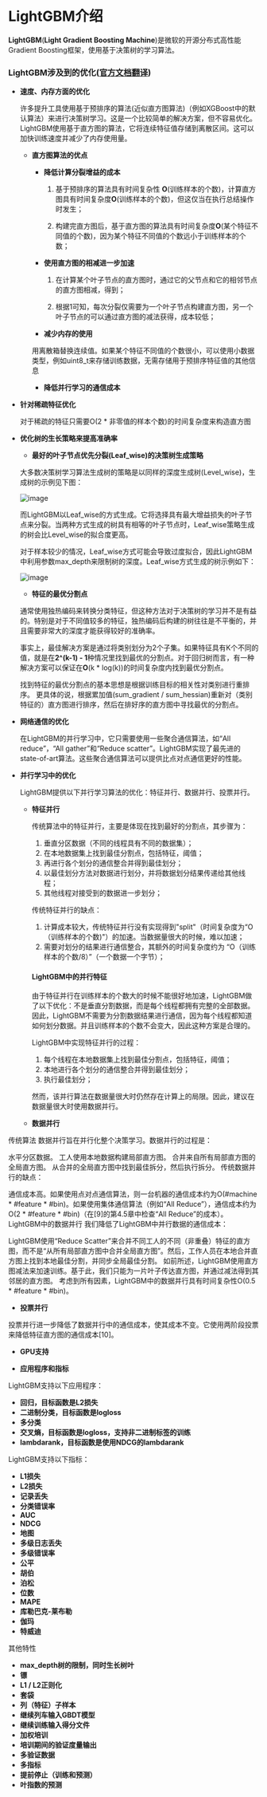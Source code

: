 # LightGBM介绍

**LightGBM**(**Light Gradient Boosting Machine**)是微软的开源分布式高性能Gradient Boosting框架，使用基于决策树的学习算法。

### LightGBM涉及到的优化([官方文档翻译](https://github.com/Microsoft/LightGBM/blob/master/docs/Features.rst))

* **速度、内存方面的优化**

    许多提升工具使用基于预排序的算法(近似直方图算法)（例如XGBoost中的默认算法）来进行决策树学习。这是一个比较简单的解决方案，但不容易优化。LightGBM使用基于直方图的算法，它将连续特征值存储到离散区间。这可以加快训练速度并减少了内存使用量。

   * **直方图算法的优点**

      + **降低计算分裂增益的成本**
      
        1. 基于预排序的算法具有时间复杂性 **O**(训练样本的个数)，计算直方图具有时间复杂度**O**(训练样本的个数)，但这仅当在执行总结操作时发生；
      
        2. 构建完直方图后，基于直方图的算法具有时间复杂度**O**(某个特征不同值的个数)，因为某个特征不同值的个数远小于训练样本的个数；
      
      + **使用直方图的相减进一步加速**
      
         1. 在计算某个叶子节点的直方图时，通过它的父节点和它的相邻节点的直方图相减，得到；
         
         2. 根据1可知，每次分裂仅需要为一个叶子节点构建直方图，另一个叶子节点的可以通过直方图的减法获得，成本较低；
      
      + **减少内存的使用**
      
       用离散箱替换连续值。如果某个特征不同值的个数很小，可以使用小数据类型，例如uint8_t来存储训练数据，无需存储用于预排序特征值的其他信息
       
      + **降低并行学习的通信成本**
      
* **针对稀疏特征优化**

     对于稀疏的特征只需要O(2 * 非零值的样本个数)的时间复杂度来构造直方图
     
* **优化树的生长策略来提高准确率**

    + **最好的叶子节点优先分裂(Leaf_wise)的决策树生成策略**
     
    大多数决策树学习算法生成树的策略是以同样的深度生成树(Level_wise)，生成树的示例见下图：

   ![image](level_wise.png)

    而LightGBM以Leaf_wise的方式生成。它将选择具有最大增益损失的叶子节点来分裂。当两种方式生成的树具有相等的叶子节点时，Leaf_wise策略生成的树会比Level_wise的拟合度更高。

    对于样本较少的情况，Leaf_wise方式可能会导致过度拟合，因此LightGBM中利用参数max_depth来限制树的深度。Leaf_wise方式生成的树示例如下：

   ![image](leaf_wise.png)

   + **特征的最优分割点**
  
    通常使用独热编码来转换分类特征，但这种方法对于决策树的学习并不是有益的。特别是对于不同值较多的特征，独热编码后构建的树往往是不平衡的，并且需要非常大的深度才能获得较好的准确率。

    事实上，最佳解决方案是通过将类别划分为2个子集。如果特征具有K个不同的值，就是在**2^(k-1) - 1**种情况里找到最优的分割点。对于回归树而言，有一种解决方案可以保证在**O**(k * log(k))的时间复杂度内找到最优分割点。

    找到特征的最优分割点的基本思想是根据训练目标的相关性对类别进行重排序。 更具体的说，根据累加值(sum_gradient / sum_hessian)重新对（类别特征的）直方图进行排序，然后在排好序的直方图中寻找最优的分割点。

* **网络通信的优化**

    在LightGBM的并行学习中，它只需要使用一些聚合通信算法，如“All reduce”，“All gather”和“Reduce scatter”。LightGBM实现了最先进的state-of-art算法。这些聚合通信算法可以提供比点对点通信更好的性能。

* **并行学习中的优化**

    LightGBM提供以下并行学习算法的优化：特征并行、数据并行、投票并行。

   * **特征并行**
   
     传统算法中的特征并行，主要是体现在找到最好的分割点，其步骤为：

     1. 垂直分区数据（不同的线程具有不同的数据集）；
     2. 在本地数据集上找到最佳分割点，包括特征，阈值；
     2. 再进行各个划分的通信整合并得到最佳划分；
     2. 以最佳划分方法对数据进行划分，并将数据划分结果传递给其他线程；
     2. 其他线程对接受到的数据进一步划分；

      传统特征并行的缺点：

      1. 计算成本较大，传统特征并行没有实现得到"split"（时间复杂度为“O（训练样本的个数)"）的加速。当数据量很大的时候，难以加速；
      1. 需要对划分的结果进行通信整合，其额外的时间复杂度约为 “O（训练样本的个数/8）”（一个数据一个字节）；
      
      #### LightGBM中的并行特征
      
      由于特征并行在训练样本的个数大的时候不能很好地加速，LightGBM做了以下优化：不是垂直分割数据，而是每个线程都拥有完整的全部数据。因此，LightGBM不需要为分割数据结果进行通信，因为每个线程都知道如何划分数据。并且训练样本的个数不会变大，因此这种方案是合理的。

      LightGBM中实现特征并行的过程：

      1. 每个线程在本地数据集上找到最佳分割点，包括特征，阈值；
      1. 本地进行各个划分的通信整合并得到最佳划分；
      1. 执行最佳划分；
      
      然而，该并行算法在数据量很大时仍然存在计算上的局限。因此，建议在数据量很大时使用数据并行。

   * **数据并行**
   
传统算法
数据并行旨在并行化整个决策学习。数据并行的过程是：

水平分区数据。
工人使用本地数据构建局部直方图。
合并来自所有局部直方图的全局直方图。
从合并的全局直方图中找到最佳拆分，然后执行拆分。
传统数据并行的缺点：

通信成本高。如果使用点对点通信算法，则一台机器的通信成本约为O(#machine * #feature * #bin)。如果使用集体通信算法（例如“All Reduce”），通信成本约为O(2 * #feature * #bin)（在[9]的第4.5章中检查“All Reduce”的成本）。
LightGBM中的数据并行
我们降低了LightGBM中并行数据的通信成本：

LightGBM使用“Reduce Scatter”来合并不同工人的不同（非重叠）特征的直方图，而不是“从所有局部直方图中合并全局直方图”。然后，工作人员在本地合并直方图上找到本地最佳分割，并同步全局最佳分割。
如前所述，LightGBM使用直方图减法来加速训练。基于此，我们只能为一片叶子传达直方图，并通过减法得到其邻居的直方图。
考虑到所有因素，LightGBM中的数据并行具有时间复杂性O(0.5 * #feature * #bin)。

  * **投票并行**
  
  投票并行进一步降低了数据并行中的通信成本，使其成本不变。它使用两阶段投票来降低特征直方图的通信成本[10]。

* **GPU支持**



* **应用程序和指标**

LightGBM支持以下应用程序：

   * **回归，目标函数是L2损失**
   * **二进制分类，目标函数是logloss**
   * **多分类**
   * **交叉熵，目标函数是logloss，支持非二进制标签的训练**
   * **lambdarank，目标函数是使用NDCG的lambdarank**
   
LightGBM支持以下指标：

  * **L1损失**
  * **L2损失**
  * **记录丢失**
  * **分类错误率**
  * **AUC**
  * **NDCG**
  * **地图**
  * **多级日志丢失**
  * **多级错误率**
  * **公平**
  * **胡伯**
  * **泊松**
  * **位数**
  * **MAPE**
  * **库勒巴克-莱布勒**
  * **伽玛**
  * **特威迪**


其他特性
  * **max_depth树的限制，同时生长树叶**
  * **镖**
  * **L1 / L2正则化**
  * **套袋**
  * **列（特征）子样本**
  * **继续列车输入GBDT模型**
  * **继续训练输入得分文件**
  * **加权培训**
  * **培训期间的验证度量输出**
  * **多验证数据**
  * **多指标**
  * **提前停止（训练和预测）**
  * **叶指数的预测**
